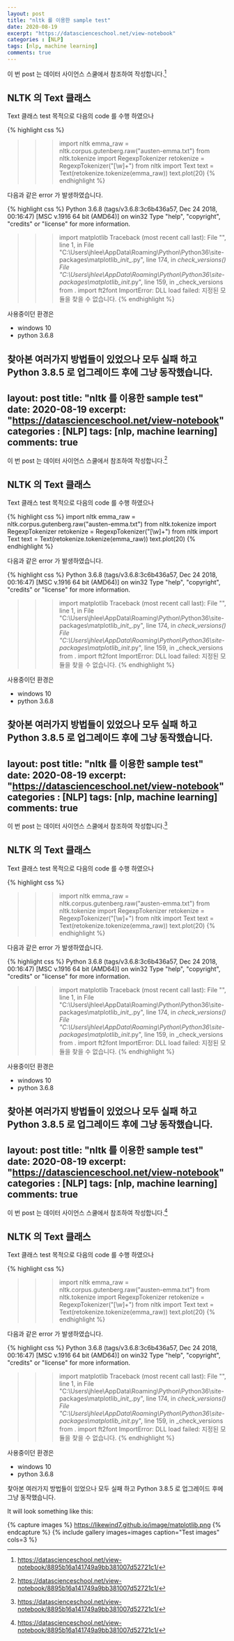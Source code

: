 ```yaml
---
layout: post
title: "nltk 를 이용한 sample test"
date: 2020-08-19
excerpt: "https://datascienceschool.net/view-notebook"
categories : [NLP]
tags: [nlp, machine learning]
comments: true
---
```




이 번 post 는 데이터 사이언스 스쿨에서 참조하여 작성합니다.[^1]

[^1]: <https://datascienceschool.net/view-notebook/8895b16a141749a9bb381007d52721c1/>

## NLTK 의 Text 클래스

Text 클래스 test 목적으로 다음의 code 를 수행 하였으나 



{% highlight css %}
>>> import nltk
>>> emma_raw = nltk.corpus.gutenberg.raw("austen-emma.txt")
>>> from nltk.tokenize import RegexpTokenizer
>>> retokenize = RegexpTokenizer("[\w]+")
>>> from nltk import Text
>>> text = Text(retokenize.tokenize(emma_raw))
>>> text.plot(20)
{% endhighlight %}


다음과 같은 error 가 발생하였습니다.

{% highlight css %}
Python 3.6.8 (tags/v3.6.8:3c6b436a57, Dec 24 2018, 00:16:47) [MSC v.1916 64 bit (AMD64)] on win32
Type "help", "copyright", "credits" or "license" for more information.
>>> import matplotlib
Traceback (most recent call last):
  File "<stdin>", line 1, in <module>
  File "C:\Users\jhlee\AppData\Roaming\Python\Python36\site-packages\matplotlib\__init__.py", line 174, in <module>
    _check_versions()
  File "C:\Users\jhlee\AppData\Roaming\Python\Python36\site-packages\matplotlib\__init__.py", line 159, in _check_versions
    from . import ft2font
ImportError: DLL load failed: 지정된 모듈을 찾을 수 없습니다.
{% endhighlight %}

사용중이던 환경은 
- windows 10
- python 3.6.8

찾아본 여러가지 방법들이 있었으나 모두 실패 하고 Python 3.8.5 로 업그레이드 후에 그냥 동작했습니다.
---
layout: post
title: "nltk 를 이용한 sample test"
date: 2020-08-19
excerpt: "https://datascienceschool.net/view-notebook"
categories : [NLP]
tags: [nlp, machine learning]
comments: true
---



이 번 post 는 데이터 사이언스 스쿨에서 참조하여 작성합니다.[^1]

[^1]: <https://datascienceschool.net/view-notebook/8895b16a141749a9bb381007d52721c1/>

## NLTK 의 Text 클래스

Text 클래스 test 목적으로 다음의 code 를 수행 하였으나 



{% highlight css %}
  import nltk
  emma_raw = nltk.corpus.gutenberg.raw("austen-emma.txt")
  from nltk.tokenize import RegexpTokenizer
  retokenize = RegexpTokenizer("[\w]+")
  from nltk import Text
  text = Text(retokenize.tokenize(emma_raw))
  text.plot(20)
{% endhighlight %}


다음과 같은 error 가 발생하였습니다.

{% highlight css %}
Python 3.6.8 (tags/v3.6.8:3c6b436a57, Dec 24 2018, 00:16:47) [MSC v.1916 64 bit (AMD64)] on win32
Type "help", "copyright", "credits" or "license" for more information.
>>> import matplotlib
Traceback (most recent call last):
  File "<stdin>", line 1, in <module>
  File "C:\Users\jhlee\AppData\Roaming\Python\Python36\site-packages\matplotlib\__init__.py", line 174, in <module>
    _check_versions()
  File "C:\Users\jhlee\AppData\Roaming\Python\Python36\site-packages\matplotlib\__init__.py", line 159, in _check_versions
    from . import ft2font
ImportError: DLL load failed: 지정된 모듈을 찾을 수 없습니다.
{% endhighlight %}

사용중이던 환경은 
- windows 10
- python 3.6.8

찾아본 여러가지 방법들이 있었으나 모두 실패 하고 Python 3.8.5 로 업그레이드 후에 그냥 동작했습니다.
---
layout: post
title: "nltk 를 이용한 sample test"
date: 2020-08-19
excerpt: "https://datascienceschool.net/view-notebook"
categories : [NLP]
tags: [nlp, machine learning]
comments: true
---



이 번 post 는 데이터 사이언스 스쿨에서 참조하여 작성합니다.[^1]

[^1]: <https://datascienceschool.net/view-notebook/8895b16a141749a9bb381007d52721c1/>

## NLTK 의 Text 클래스

Text 클래스 test 목적으로 다음의 code 를 수행 하였으나 



{% highlight css %}
>>> import nltk
>>> emma_raw = nltk.corpus.gutenberg.raw("austen-emma.txt")
>>> from nltk.tokenize import RegexpTokenizer
>>> retokenize = RegexpTokenizer("[\w]+")
>>> from nltk import Text
>>> text = Text(retokenize.tokenize(emma_raw))
>>> text.plot(20)
{% endhighlight %}


다음과 같은 error 가 발생하였습니다.

{% highlight css %}
Python 3.6.8 (tags/v3.6.8:3c6b436a57, Dec 24 2018, 00:16:47) [MSC v.1916 64 bit (AMD64)] on win32
Type "help", "copyright", "credits" or "license" for more information.
>>> import matplotlib
Traceback (most recent call last):
  File "<stdin>", line 1, in <module>
  File "C:\Users\jhlee\AppData\Roaming\Python\Python36\site-packages\matplotlib\__init__.py", line 174, in <module>
    _check_versions()
  File "C:\Users\jhlee\AppData\Roaming\Python\Python36\site-packages\matplotlib\__init__.py", line 159, in _check_versions
    from . import ft2font
ImportError: DLL load failed: 지정된 모듈을 찾을 수 없습니다.
{% endhighlight %}

사용중이던 환경은 
- windows 10
- python 3.6.8

찾아본 여러가지 방법들이 있었으나 모두 실패 하고 Python 3.8.5 로 업그레이드 후에 그냥 동작했습니다.
---
layout: post
title: "nltk 를 이용한 sample test"
date: 2020-08-19
excerpt: "https://datascienceschool.net/view-notebook"
categories : [NLP]
tags: [nlp, machine learning]
comments: true
---



이 번 post 는 데이터 사이언스 스쿨에서 참조하여 작성합니다.[^1]

[^1]: <https://datascienceschool.net/view-notebook/8895b16a141749a9bb381007d52721c1/>

## NLTK 의 Text 클래스

Text 클래스 test 목적으로 다음의 code 를 수행 하였으나 



{% highlight css %}
>>> import nltk
>>> emma_raw = nltk.corpus.gutenberg.raw("austen-emma.txt")
>>> from nltk.tokenize import RegexpTokenizer
>>> retokenize = RegexpTokenizer("[\w]+")
>>> from nltk import Text
>>> text = Text(retokenize.tokenize(emma_raw))
>>> text.plot(20)
{% endhighlight %}


다음과 같은 error 가 발생하였습니다.

{% highlight css %}
Python 3.6.8 (tags/v3.6.8:3c6b436a57, Dec 24 2018, 00:16:47) [MSC v.1916 64 bit (AMD64)] on win32
Type "help", "copyright", "credits" or "license" for more information.
>>> import matplotlib
Traceback (most recent call last):
  File "<stdin>", line 1, in <module>
  File "C:\Users\jhlee\AppData\Roaming\Python\Python36\site-packages\matplotlib\__init__.py", line 174, in <module>
    _check_versions()
  File "C:\Users\jhlee\AppData\Roaming\Python\Python36\site-packages\matplotlib\__init__.py", line 159, in _check_versions
    from . import ft2font
ImportError: DLL load failed: 지정된 모듈을 찾을 수 없습니다.
{% endhighlight %}

사용중이던 환경은 
- windows 10
- python 3.6.8

찾아본 여러가지 방법들이 있었으나 모두 실패 하고 Python 3.8.5 로 업그레이드 후에 그냥 동작했습니다.


It will look something like this:

{% capture images %}
	https://likewind7.github.io/image/matplotlib.png
{% endcapture %}
{% include gallery images=images caption="Test images" cols=3 %}